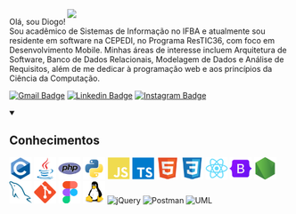 <section>
  <img src="https://github-readme-stats.vercel.app/api?username=diogomasc&theme=dark" min-width="400px" max-width="400px" width="400px" align="right" />
</section>

<section align="left">
    <p>
Olá, sou Diogo! Sou acadêmico de Sistemas de Informação no IFBA e atualmente sou residente em software na CEPEDI, no Programa ResTIC36, com foco em Desenvolvimento Mobile. Minhas áreas de interesse incluem Arquitetura de Software, Banco de Dados Relacionais, Modelagem de Dados e Análise de Requisitos, além de me dedicar à programação web e aos princípios da Ciência da Computação.
    </p>
</section>

[![Gmail Badge](https://img.shields.io/badge/-diogomascarenhas0574@gmail.com-D14836?style=flat-square&labelColor=D14836&logo=Gmail&logoColor=white&link=mailto:diogomascarenhas0574@gmail.com)](mailto:diogomascarenhas0574@gmail.com) 
[![Linkedin Badge](https://img.shields.io/badge/-Diogo%20Mascarenhas-0077B5?style=flat-square&logo=Linkedin&logoColor=white&link=https://www.linkedin.com/in/diogomasc)](https://www.linkedin.com/in/diogomasc) 
[![Instagram Badge](https://img.shields.io/badge/-@_dmasc-E4405F?style=flat-square&logo=Instagram&logoColor=white&link=https://www.instagram.com/_dmasc/)](https://www.instagram.com/_dmasc/)

<details open>
  <summary>
    <h2>Conhecimentos</h2>
  </summary>
  <div>
    <img width="40" src="https://raw.githubusercontent.com/devicons/devicon/master/icons/c/c-original.svg" alt="C" title="C"/>
    <img width="40" src="https://raw.githubusercontent.com/devicons/devicon/master/icons/java/java-original.svg" alt="Java" title="Java"/>
    <img width="40" src="https://raw.githubusercontent.com/devicons/devicon/master/icons/php/php-original.svg" alt="PHP" title="PHP"/>
    <img width="40" src="https://raw.githubusercontent.com/devicons/devicon/master/icons/python/python-original.svg" alt="Python" title="Python"/>
    <img width="40" src="https://raw.githubusercontent.com/devicons/devicon/master/icons/javascript/javascript-plain.svg" alt="JavaScript" title="JavaScript"/>
    <img width="40" src="https://raw.githubusercontent.com/devicons/devicon/master/icons/typescript/typescript-plain.svg" alt="TypeScript" title="TypeScript"/>
    <img width="40" src="https://raw.githubusercontent.com/devicons/devicon/master/icons/html5/html5-original.svg" alt="HTML" title="HTML"/>
    <img width="40" src="https://raw.githubusercontent.com/devicons/devicon/master/icons/css3/css3-original.svg" alt="CSS" title="CSS"/>
    <img width="40" src="https://raw.githubusercontent.com/devicons/devicon/master/icons/react/react-original.svg" alt="React" title="React"/>
    <img width="40" src="https://raw.githubusercontent.com/devicons/devicon/master/icons/bootstrap/bootstrap-original.svg" alt="Bootstrap" title="Bootstrap"/>
    <img width="40" src="https://raw.githubusercontent.com/devicons/devicon/master/icons/nodejs/nodejs-original.svg" alt="Node.js" title="Node.js"/>
    <img width="40" src="https://raw.githubusercontent.com/devicons/devicon/master/icons/mysql/mysql-original.svg" alt="MySQL" title="MySQL"/>
    <img width="40" src="https://raw.githubusercontent.com/devicons/devicon/master/icons/git/git-original.svg" alt="Git" title="Git"/>
    <img width="40" src="https://raw.githubusercontent.com/devicons/devicon/master/icons/figma/figma-original.svg" alt="Figma" title="Figma"/>
    <img width="40" src="https://raw.githubusercontent.com/devicons/devicon/master/icons/linux/linux-original.svg" alt="Linux" title="Linux"/> 
    <img width="40" src="https://cdn.jsdelivr.net/gh/devicons/devicon@latest/icons/jquery/jquery-original.svg" alt="jQuery" title="jQuery" />
    <img width="40" src="https://cdn.jsdelivr.net/gh/devicons/devicon@latest/icons/postman/postman-original.svg" alt="Postman" title="Postman" />
    <img width="40" src="https://cdn.jsdelivr.net/gh/devicons/devicon@latest/icons/unifiedmodelinglanguage/unifiedmodelinglanguage-original.svg" alt="UML" title="UML" />
  </div>
</details>
